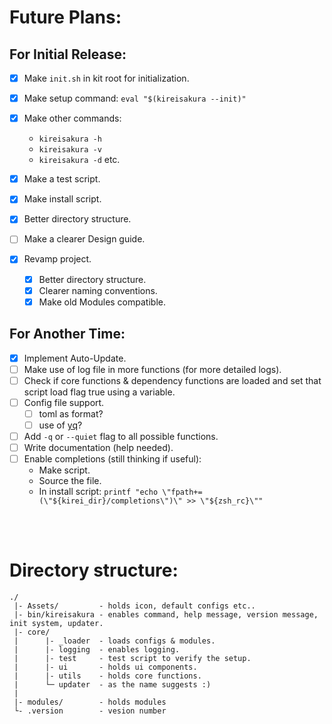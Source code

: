 # Future Plans:

## For Initial Release:

- [x] Make `init.sh` in kit root for initialization.

- [x] Make setup command: `eval "$(kireisakura --init)"`

- [x] Make other commands:
  - `kireisakura -h`
  - `kireisakura -v`
  - `kireisakura -d` etc.
- [x] Make a test script.

- [x] Make install script.

- [x] Better directory structure.

- [ ]  Make a clearer Design guide.

- [x] Revamp project.
  - [x] Better directory structure.
  - [x] Clearer naming conventions.
  - [x] Make old Modules compatible.

## For Another Time:

- [x] Implement Auto-Update.
- [ ] Make use of log file in more functions (for more detailed logs).
- [ ] Check if core functions & dependency functions are loaded and set that script load flag true using a variable.
- [ ] Config file support.
    - [ ] toml as format?
    - [ ] use of [yq][yq_cg]?
- [ ] Add `-q` or `--quiet` flag to all possible functions.
- [ ] Write documentation (help needed).
- [ ] Enable completions (still thinking if useful):
  - Make script.
  - Source the file.
  - In install script: `printf "echo \"fpath+=(\"${kirei_dir}/completions\")\" >> \"${zsh_rc}\""`

</br></br>


# Directory structure:

```shell
./
 |- Assets/         - holds icon, default configs etc..
 |- bin/kireisakura - enables command, help message, version message, init system, updater.
 |- core/
 |      |- _loader  - loads configs & modules.
 |      |- logging  - enables logging.
 |      |- test     - test script to verify the setup.
 |      |- ui       - holds ui components.
 |      |- utils    - holds core functions.
 |      └─ updater  - as the name suggests :)
 |
 |- modules/        - holds modules
 └- .version        - vesion number

```





[yq_cg]: [yq](https://chatgpt.com/share/671ab466-aaf0-8001-ba21-ae748636e88b)
